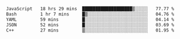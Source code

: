 
<!--START_SECTION:waka-->

```txt
JavaScript   18 hrs 29 mins  ███████████████████▒░░░░░   77.77 %
Bash         1 hr 7 mins     █▒░░░░░░░░░░░░░░░░░░░░░░░   04.76 %
YAML         59 mins         █░░░░░░░░░░░░░░░░░░░░░░░░   04.14 %
JSON         52 mins         █░░░░░░░░░░░░░░░░░░░░░░░░   03.69 %
C++          27 mins         ▒░░░░░░░░░░░░░░░░░░░░░░░░   01.95 %
```

<!--END_SECTION:waka-->
